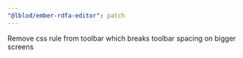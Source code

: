 ```yaml
---
"@lblod/ember-rdfa-editor": patch
---
```


Remove css rule from toolbar which breaks toolbar spacing on bigger screens
